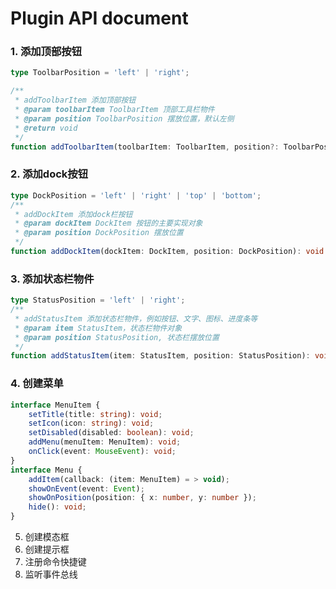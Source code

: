 # Plugin API document

### 1. 添加顶部按钮

```typescript
type ToolbarPosition = 'left' | 'right';

/**
 * addToolbarItem 添加顶部按钮
 * @param toolbarItem ToolbarItem 顶部工具栏物件
 * @param position ToolbarPosition 摆放位置，默认左侧
 * @return void
 */
function addToolbarItem(toolbarItem: ToolbarItem, position?: ToolbarPosition): void
```

### 2. 添加dock按钮

```typescript
type DockPosition = 'left' | 'right' | 'top' | 'bottom';
/**
 * addDockItem 添加dock栏按钮
 * @param dockItem DockItem 按钮的主要实现对象
 * @param position DockPosition 摆放位置
 */
function addDockItem(dockItem: DockItem, position: DockPosition): void
```

### 3. 添加状态栏物件

```typescript
type StatusPosition = 'left' | 'right';
/**
 * addStatusItem 添加状态栏物件，例如按钮、文字、图标、进度条等
 * @param item StatusItem，状态栏物件对象
 * @param position StatusPosition, 状态栏摆放位置
 */
function addStatusItem(item: StatusItem, position: StatusPosition): void
```

### 4. 创建菜单

```typescript
interface MenuItem {
    setTitle(title: string): void;
    setIcon(icon: string): void;
    setDisabled(disabled: boolean): void;
    addMenu(menuItem: MenuItem): void;
    onClick(event: MouseEvent): void;
}
interface Menu {
    addItem(callback: (item: MenuItem) = > void);
    showOnEvent(event: Event);
    showOnPosition(position: { x: number, y: number });
    hide(): void;
}
```

5. 创建模态框
6. 创建提示框
7. 注册命令快捷键
8. 监听事件总线

